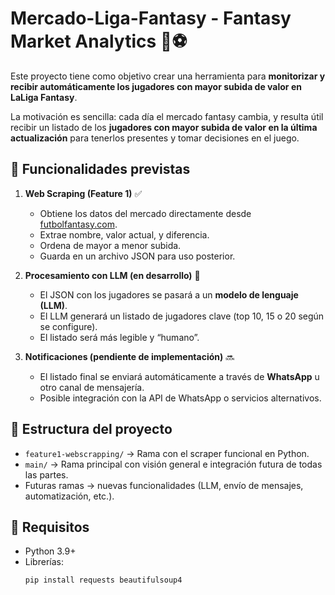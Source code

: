# Mercado-Liga-Fantasy - Fantasy Market Analytics 🚀⚽

Este proyecto tiene como objetivo crear una herramienta para **monitorizar y recibir automáticamente los jugadores con mayor subida de valor en LaLiga Fantasy**.

La motivación es sencilla: cada día el mercado fantasy cambia, y resulta útil recibir un listado de los **jugadores con mayor subida de valor en la última actualización** para tenerlos presentes y tomar decisiones en el juego.

## 🌟 Funcionalidades previstas

1. **Web Scraping (Feature 1)** ✅  
   - Obtiene los datos del mercado directamente desde [futbolfantasy.com](https://www.futbolfantasy.com/analytics/laliga-fantasy/mercado).  
   - Extrae nombre, valor actual, y diferencia.  
   - Ordena de mayor a menor subida.  
   - Guarda en un archivo JSON para uso posterior.

2. **Procesamiento con LLM (en desarrollo)** 🔄  
   - El JSON con los jugadores se pasará a un **modelo de lenguaje (LLM)**.  
   - El LLM generará un listado de jugadores clave (top 10, 15 o 20 según se configure).  
   - El listado será más legible y “humano”.

3. **Notificaciones (pendiente de implementación)** 🔜  
   - El listado final se enviará automáticamente a través de **WhatsApp** u otro canal de mensajería.  
   - Posible integración con la API de WhatsApp o servicios alternativos.

## 📂 Estructura del proyecto

- `feature1-webscrapping/` → Rama con el scraper funcional en Python.
- `main/` → Rama principal con visión general e integración futura de todas las partes.
- Futuras ramas → nuevas funcionalidades (LLM, envío de mensajes, automatización, etc.).

## 🔧 Requisitos

- Python 3.9+
- Librerías:  
  ```bash
  pip install requests beautifulsoup4
